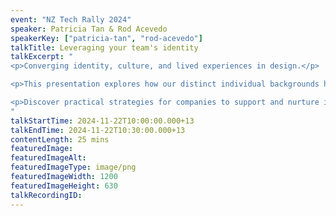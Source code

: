 ```yaml
---
event: "NZ Tech Rally 2024"
speaker: Patricia Tan & Rod Acevedo
speakerKey: ["patricia-tan", "rod-acevedo"]
talkTitle: Leveraging your team's identity
talkExcerpt: "  
<p>Converging identity, culture, and lived experiences in design.</p> 

<p>This presentation explores how our distinct individual backgrounds have shaped our careers in design and tech, from the challenges we've faced to the different ways we've overcome them. We'll share our personal stories, shedding light on the unique issues and frustrations immigrants encounter, and how we've transformed our cultural backgrounds into professional strengths.</p> 

<p>Discover practical strategies for companies to support and nurture immigrant talent, tapping into the diverse perspectives that drive innovation. Join us for an inspiring look at design through an immigrant's lens, and gain actionable insights to create a more inclusive, creative workplace that harnesses the power of cultural diversity.</p>
"
talkStartTime: 2024-11-22T10:00:00.000+13
talkEndTime: 2024-11-22T10:30:00.000+13
contentLength: 25 mins
featuredImage:
featuredImageAlt:
featuredImageType: image/png
featuredImageWidth: 1200
featuredImageHeight: 630
talkRecordingID:
---
```

